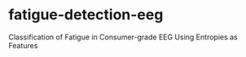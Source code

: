 # fatigue-detection-eeg
Classification of Fatigue in Consumer-grade EEG Using Entropies as Features
